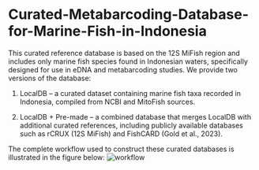 # Curated-Metabarcoding-Database-for-Marine-Fish-in-Indonesia

This curated reference database is based on the 12S MiFish region and includes only marine fish species found in Indonesian waters, specifically designed for use in eDNA and metabarcoding studies. We provide two versions of the database:

1. LocalDB – a curated dataset containing marine fish taxa recorded in Indonesia, compiled from NCBI and MitoFish sources.

2. LocalDB + Pre-made – a combined database that merges LocalDB with additional curated references, including publicly available databases such as rCRUX (12S MiFish) and FishCARD (Gold et al., 2023).

The complete workflow used to construct these curated databases is illustrated in the figure below:
![workflow]()

